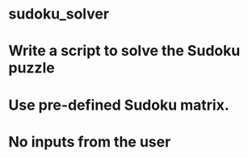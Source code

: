 # sudoku_solver
# Write a script to solve the Sudoku puzzle 
# Use pre-defined Sudoku matrix. 
# No inputs from the user
